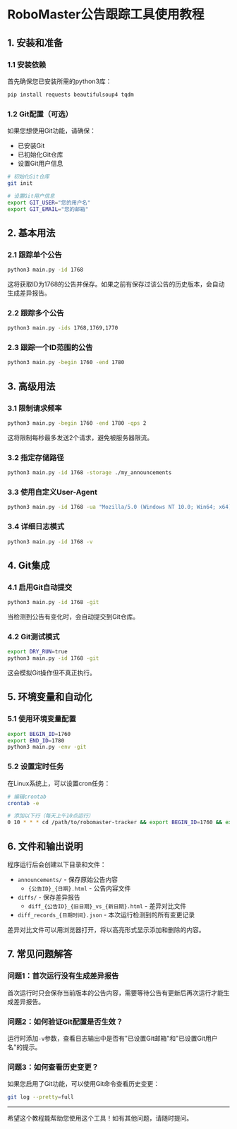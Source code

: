 # RoboMaster公告跟踪工具使用教程

## 1. 安装和准备

### 1.1 安装依赖

首先确保您已安装所需的python3库：

```bash
pip install requests beautifulsoup4 tqdm
```

### 1.2 Git配置（可选）

如果您想使用Git功能，请确保：
- 已安装Git
- 已初始化Git仓库
- 设置Git用户信息

```bash
# 初始化Git仓库
git init

# 设置Git用户信息
export GIT_USER="您的用户名"
export GIT_EMAIL="您的邮箱"
```

## 2. 基本用法

### 2.1 跟踪单个公告

```bash
python3 main.py -id 1768
```

这将获取ID为1768的公告并保存。如果之前有保存过该公告的历史版本，会自动生成差异报告。

### 2.2 跟踪多个公告

```bash
python3 main.py -ids 1768,1769,1770
```

### 2.3 跟踪一个ID范围的公告

```bash
python3 main.py -begin 1760 -end 1780
```

## 3. 高级用法

### 3.1 限制请求频率

```bash
python3 main.py -begin 1760 -end 1780 -qps 2
```

这将限制每秒最多发送2个请求，避免被服务器限流。

### 3.2 指定存储路径

```bash
python3 main.py -id 1768 -storage ./my_announcements
```

### 3.3 使用自定义User-Agent

```bash
python3 main.py -id 1768 -ua "Mozilla/5.0 (Windows NT 10.0; Win64; x64) AppleWebKit/537.36"
```

### 3.4 详细日志模式

```bash
python3 main.py -id 1768 -v
```

## 4. Git集成

### 4.1 启用Git自动提交

```bash
python3 main.py -id 1768 -git
```

当检测到公告有变化时，会自动提交到Git仓库。

### 4.2 Git测试模式

```bash
export DRY_RUN=true
python3 main.py -id 1768 -git
```

这会模拟Git操作但不真正执行。

## 5. 环境变量和自动化

### 5.1 使用环境变量配置

```bash
export BEGIN_ID=1760
export END_ID=1780
python3 main.py -env -git
```

### 5.2 设置定时任务

在Linux系统上，可以设置cron任务：

```bash
# 编辑crontab
crontab -e

# 添加以下行（每天上午10点运行）
0 10 * * * cd /path/to/robomaster-tracker && export BEGIN_ID=1760 && export END_ID=1780 && python3 main.py -env -git
```

## 6. 文件和输出说明

程序运行后会创建以下目录和文件：

- `announcements/` - 保存原始公告内容
  - `{公告ID}_{日期}.html` - 公告内容文件
- `diffs/` - 保存差异报告
  - `diff_{公告ID}_{旧日期}_vs_{新日期}.html` - 差异对比文件
- `diff_records_{日期时间}.json` - 本次运行检测到的所有变更记录

差异对比文件可以用浏览器打开，将以高亮形式显示添加和删除的内容。

## 7. 常见问题解答

### 问题1：首次运行没有生成差异报告

首次运行时只会保存当前版本的公告内容，需要等待公告有更新后再次运行才能生成差异报告。

### 问题2：如何验证Git配置是否生效？

运行时添加`-v`参数，查看日志输出中是否有"已设置Git邮箱"和"已设置Git用户名"的提示。

### 问题3：如何查看历史变更？

如果您启用了Git功能，可以使用Git命令查看历史变更：

```bash
git log --pretty=full
```

---

希望这个教程能帮助您使用这个工具！如有其他问题，请随时提问。